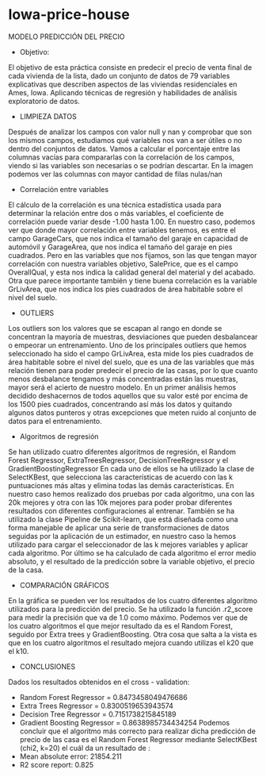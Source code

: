 # Iowa-price-house

MODELO PREDICCIÓN DEL PRECIO

- Objetivo:

El objetivo de esta práctica consiste en predecir
el precio de venta final de cada vivienda de la
lista, dado un conjunto de datos de 79 variables
explicativas que describen aspectos de las
viviendas residenciales en Ames, Iowa.
Aplicando técnicas de regresión y habilidades
de análisis exploratorio de datos.



- LIMPIEZA DATOS

Después de analizar los campos con valor null y nan
y comprobar que son los mismos campos,
estudiamos qué variables nos van a ser útiles o no
dentro del conjuntos de datos.
Vamos a calcular el porcentaje entre las columnas
vacías para compararlas con la correlación de los
campos, viendo si las variables son necesarias o se
podrían descartar.
En la imagen podemos ver las columnas con mayor
cantidad de filas nulas/nan

- Correlación entre variables

El cálculo de la correlación es una técnica estadística usada para
determinar la relación entre dos o más variables, el coeficiente
de correlación puede variar desde -1.00 hasta 1.00.
En nuestro caso, podemos ver que donde mayor correlación
entre variables tenemos, es entre el campo GarageCars, que nos
indica el tamaño del garaje en capacidad de automóvil y
GarageArea, que nos indica el tamaño del garaje en pies
cuadrados.
Pero en las variables que nos fijamos, son las que tengan mayor
correlación con nuestra variables objetivo, SalePrice, que es el
campo OverallQual, y esta nos indica la calidad general del
material y del acabado.
Otra que parece importante también y tiene buena correlación es
la variable GrLivArea, que nos indica los pies cuadrados de área
habitable sobre el nivel del suelo.

- OUTLIERS

Los outliers son los valores que se escapan al rango en donde se concentran la mayoría de muestras,
desviaciones que pueden desbalancear o empeorar un entrenamiento.
Uno de los principales outliers que hemos seleccionado ha sido el campo GrLivArea, esta mide los pies
cuadrados de área habitable sobre el nivel del suelo, que es una de las variables que más relación tienen para
poder predecir el precio de las casas, por lo que cuanto menos desbalance tengamos y más concentradas
están las muestras, mayor será el acierto de nuestro modelo.
En un primer análisis hemos decidido deshacernos de todos aquellos que su valor esté por encima de los 1500
pies cuadrados, concentrando así más los datos y quitando algunos datos punteros y otras excepciones que
meten ruido al conjunto de datos para el entrenamiento.

- Algoritmos de regresión

Se han utilizado cuatro diferentes algoritmos de regresión, el Random Forest Regressor, ExtraTreesRegressor,
DecisionTreeRegressor y el GradientBoostingRegressor
En cada uno de ellos se ha utilizado la clase de SelectKBest, que selecciona las características de acuerdo con las
k puntuaciones más altas y elimina todas las demás características.
En nuestro caso hemos realizado dos pruebas por cada algoritmo, una con las 20k mejores y otra con las 10k
mejores para poder probar diferentes resultados con diferentes configuraciones al entrenar.
También se ha utilizado la clase Pipeline de Scikit-learn, que está diseñada como una forma manejable de aplicar
una serie de transformaciones de datos seguidas por la aplicación de un estimador, en nuestro caso la hemos
utilizado para cargar el seleccionador de las k mejores variables y aplicar cada algoritmo.
Por último se ha calculado de cada algoritmo el error medio absoluto, y el resultado de la predicción sobre la
variable objetivo, el precio de la casa.

- COMPARACIÓN GRÁFICOS

En la gráfica se pueden ver los resultados de los
cuatro diferentes algoritmo utilizados para la
predicción del precio.
Se ha utilizado la función .r2_score para medir la
precisión que va de 1.0 como máximo.
Podemos ver que de los cuatro algoritmos el que
mejor resultado da es el Random Forest, seguido
por Extra trees y GradientBoosting.
Otra cosa que salta a la vista es que en los
cuatro algoritmos el resultado mejora cuando
utilizas el k20 que el k10.

- CONCLUSIONES

Dados los resultados obtenidos en el cross - validation:
* Random Forest Regressor = 0.8473458049476686 
* Extra Trees Regressor = 0.8300519653943574
* Decision Tree Regressor = 0.7151738215845189
* Gradient Boosting Regressor = 0.8638985734434254
Podemos concluir que el algoritmo más correcto para realizar dicha predicción de precio de
las casa es el Random Forest Regressor mediante SelectKBest (chi2, k=20) el cuál da un
resultado de :
* Mean absolute error: 21854.211
* R2 score report: 0.825
